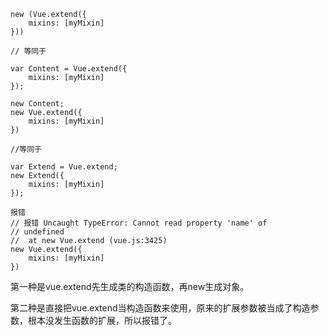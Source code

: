 ```
new (Vue.extend({
    mixins: [myMixin]
}))

// 等同于

var Content = Vue.extend({
    mixins: [myMixin]
});
```
```
new Content;
new Vue.extend({
    mixins: [myMixin]
})

//等同于

var Extend = Vue.extend;
new Extend({
    mixins: [myMixin]
});

报错
// 报错 Uncaught TypeError: Cannot read property 'name' of 
// undefined
//  at new Vue.extend (vue.js:3425)
new Vue.extend({
    mixins: [myMixin]
})
```
第一种是vue.extend先生成类的构造函数，再new生成对象。

第二种是直接把vue.extend当构造函数来使用，原来的扩展参数被当成了构造参数，根本没发生函数的扩展，所以报错了。


